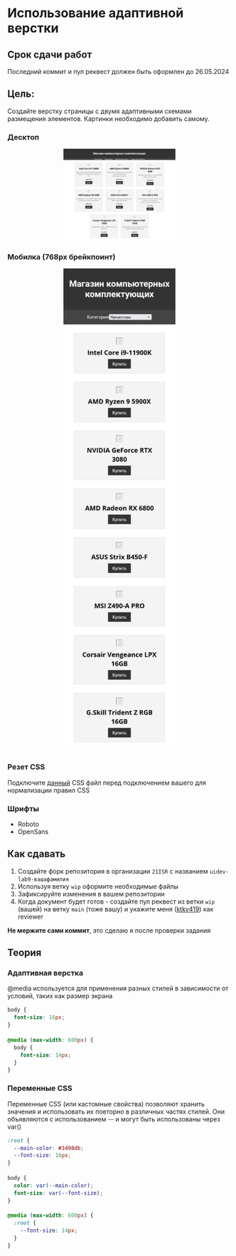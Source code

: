 # Использование адаптивной верстки

## Срок сдачи работ

Последний коммит и пул реквест должен быть оформлен до 26.05.2024

## Цель:

Создайте верстку страницы с двумя адаптивными схемами размещения элементов. Картинки необходимо добавить самому.

### Десктоп

<p align="center">
    <img src="./.repo/assets/desktop.jpg" width="50%" />
</p>

### Мобилка (768px брейкпоинт)

<p align="center">
    <img src="./.repo/assets/mobile.jpg" width="50%" />
</p>

### Резет CSS

Подключите [данный](https://gist.githubusercontent.com/ktkv419/c8840dfcbcff24248c20f4199108b28e/raw/eec499022cca5ed984d91d2a2c2736d2aef8ed6d/reset.css) CSS файл перед подключением вашего для нормализации правил CSS

### Шрифты

- Roboto
- OpenSans

## Как сдавать

1. Создайте форк репозитория в организации `21ISR` с названием `uidev-lab9-вашафамилия`
2. Используя ветку `wip` оформите необходимые файлы
3. Зафиксируйте изменения в вашем репозитории
4. Когда документ будет готов - создайте пул реквест из ветки `wip` (вашей) на ветку `main` (тоже вашу) и укажите меня ([ktkv419](https://github.com/ktkv419)) как reviewer

**Не мержите сами коммит**, это сделаю я после проверки задания

## Теория

### Адаптивная верстка

@media используется для применения разных стилей в зависимости от условий, таких как размер экрана

```css
body {
  font-size: 16px;
}

@media (max-width: 600px) {
  body {
    font-size: 14px;
  }
}
```

### Переменные CSS

Переменные CSS (или кастомные свойства) позволяют хранить значения и использовать их повторно в различных частях стилей. Они объявляются с использованием -- и могут быть использованы через var()

```css
:root {
  --main-color: #3498db;
  --font-size: 16px;
}

body {
  color: var(--main-color);
  font-size: var(--font-size);
}

@media (max-width: 600px) {
  :root {
    --font-size: 14px;
  }
}
```
